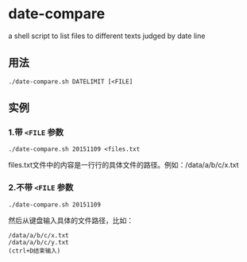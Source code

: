 # date-compare
a shell script to list files to different texts judged by date line

## 用法
```
./date-compare.sh DATELIMIT [<FILE]
```
## 实例
### 1.带 `<FILE` 参数
```
./date-compare.sh 20151109 <files.txt
```
files.txt文件中的内容是一行行的具体文件的路径。例如：/data/a/b/c/x.txt
### 2.不带 `<FILE` 参数
```
./date-compare.sh 20151109
```
然后从键盘输入具体的文件路径，比如：
```
/data/a/b/c/x.txt
/data/a/b/c/y.txt
(ctrl+D结束输入)
```
